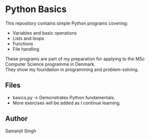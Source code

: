 # Python Basics

This repository contains simple Python programs covering:
- Variables and basic operations
- Lists and loops
- Functions
- File handling

These programs are part of my preparation for applying to the MSc Computer Science programme in Denmark.  
They show my foundation in programming and problem-solving.

## Files
- basics.py → Demonstrates Python fundamentals.
- More exercises will be added as I continue learning.

## Author
Samanjit Singh
